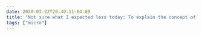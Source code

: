 ```yaml
---
date: 2020-03-22T20:40:11-04:00
title: "Not sure what I expected less today: To explain the concept of death to a toddler or for the toddler to grasp the concept well enough to burst into tears."
tags: ["micro"]
---
```

